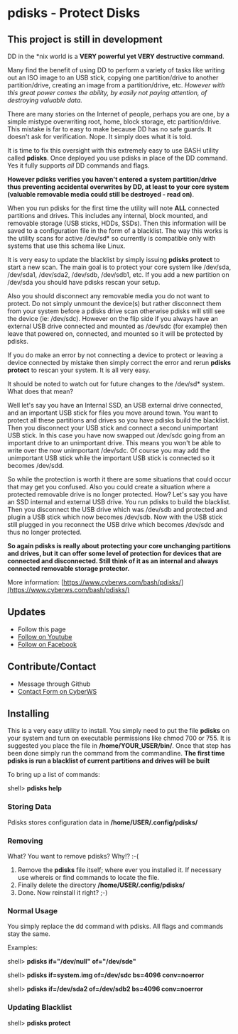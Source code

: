 # pdisks - Protect Disks

## This project is still in development ##

DD in the *nix world is a **VERY powerful yet VERY destructive command**.  

Many find the benefit of using DD to perform a variety of tasks like writing out an ISO image to an USB stick, copying one partition/drive to another partition/drive, creating an image from a partition/drive, etc.  *However with this great power comes the ability, by easily not paying attention, of destroying valuable data.*

There are many stories on the Internet of people, perhaps you are one, by a simple mistype overwriting root, home, block storage, etc partition/drive.  This mistake is far to easy to make because DD has no safe guards.  It doesn't ask for verification.  Nope.  It simply does what it is told.

It is time to fix this oversight with this extremely easy to use BASH utility called **pdisks**.  Once deployed you use pdisks in place of the DD command.  Yes it fully supports *all* DD commands and flags.

**However pdisks verifies you haven't entered a system partition/drive thus preventing accidental overwrites by DD, at least to your core system (valuable removable media could still be destroyed - read on)**.

When you run pdisks for the first time the utility will note **ALL** connected partitions and drives.  This includes any internal, block mounted, and removable storage (USB sticks, HDDs, SSDs).  Then this information will be saved to a configuration file in the form of a blacklist.  The way this works is the utility scans for active /dev/sd* so currently is compatible only with systems that use this schema like Linux.

It is very easy to update the blacklist by simply issuing **pdisks protect** to start a new scan.  The main goal is to protect your core system like /dev/sda, /dev/sda1, /dev/sda2, /dev/sdb, /dev/sdb1, etc.  If you add a new partition on /dev/sda you should have pdisks rescan your setup.

Also you should disconnect any removable media you do not want to protect.  Do not simply unmount the device(s) but rather disconnect them from your system before a pdisks drive scan otherwise pdisks will still see the device (ie: /dev/sdc).  However on the flip side if you always have an external USB drive connected and mounted as /dev/sdc (for example) then leave that powered on, connected, and mounted so it will be protected by pdisks.

If you do make an error by not connecting a device to protect or leaving a device connected by mistake then simply correct the error and rerun **pdisks protect** to rescan your system.  It is all very easy.

It should be noted to watch out for future changes to the /dev/sd* system.  What does that mean?

Well let's say you have an Internal SSD, an USB external drive connected, and an important USB stick for files you move around town.  You want to protect all these partitions and drives so you have pdisks build the blacklist.  Then you disconnect your USB stick and connect a second unimportant USB stick.  In this case you have now swapped out /dev/sdc going from an important drive to an unimportant drive.  This means you won't be able to write over the now unimportant /dev/sdc.  Of course you may add the unimportant USB stick while the important USB stick is connected so it becomes /dev/sdd.

So while the protection is worth it there are some situations that could occur that may get you confused.  Also you could create a situation where a protected removable drive is no longer protected.  How?  Let's say you have an SSD internal and external USB drive.  You run pdisks to build the blacklist.  Then you disconnect the USB drive which was /dev/sdb and protected and plugin a USB stick which now becomes /dev/sdb.  Now with the USB stick still plugged in you reconnect the USB drive which becomes /dev/sdc and thus no longer protected.

**So again pdisks is really about protecting your core unchanging partitions and drives, but it can offer some level of protection for devices that are connected and disconnected.  Still think of it as an internal and always connected removable storage protector.**

More information: [https://www.cyberws.com/bash/pdisks/](https://www.cyberws.com/bash/pdisks/)

## Updates

* Follow this page
* [Follow on Youtube](https://www.youtube.com/channel/UCeQtI9fcAapQkiHph42NjWA)
* [Follow on Facebook](https://www.facebook.com/cyberwscom/)

## Contribute/Contact

* Message through Github
* [Contact Form on CyberWS](https://www.cyberws.com/contact-us/)

## Installing

This is a very easy utility to install.  You simply need to put the file **pdisks** on your system and turn on executable permissions like chmod 700 or 755.  It is suggested you place the file in **/home/YOUR_USER/bin/**.  Once that step has been done simply run the command from the commandline.  **The first time pdisks is run a blacklist of current partitions and drives will be built**

To bring up a list of commands:

shell> **pdisks help**

### Storing Data

Pdisks stores configuration data in **/home/USER/.config/pdisks/**

### Removing

What? You want to remove pdisks? Why!? :-(

1) Remove the **pdisks** file itself; where ever you installed it.  If necessary use whereis or find commands to locate the file.
2) Finally delete the directory **/home/USER/.config/pdisks/**
3) Done.  Now reinstall it right? ;-)

### Normal Usage

You simply replace the dd command with pdisks.  All flags and commands stay the same.

Examples:

shell> **pdisks if="/dev/null" of="/dev/sde"**

shell> **pdisks if=system.img of=/dev/sdc bs=4096 conv=noerror**

shell> **pdisks if=/dev/sda2 of=/dev/sdb2 bs=4096 conv=noerror**

### Updating Blacklist

shell> **pdisks protect**

